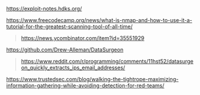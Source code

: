https://exploit-notes.hdks.org/

https://www.freecodecamp.org/news/what-is-nmap-and-how-to-use-it-a-tutorial-for-the-greatest-scanning-tool-of-all-time/
> https://news.ycombinator.com/item?id=35551929

https://github.com/Drew-Alleman/DataSurgeon
> https://www.reddit.com/r/programming/comments/11hst52/datasurgeon_quickly_extracts_ips_email_addresses/

https://www.trustedsec.com/blog/walking-the-tightrope-maximizing-information-gathering-while-avoiding-detection-for-red-teams/